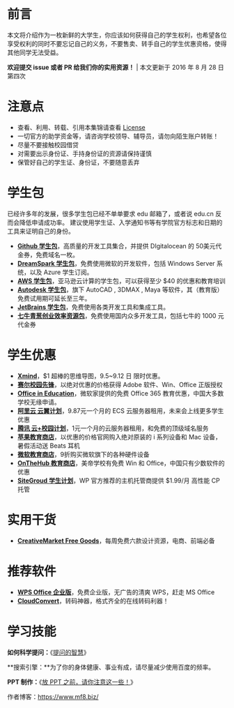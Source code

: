 # 前言

本文将介绍作为一枚新鲜的大学生，你应该如何获得自己的学生权利，也希望各位享受权利的同时不要忘记自己的义务，不要售卖、转手自己的学生优惠资格，使得其他同学无法受益。

**欢迎提交 issue 或者 PR 给我们你的实用资源！** | 本文更新于 2016 年 8 月 28 日 第四次

# 注意点

*   查看、利用、转载、引用本集锦请查看 [License](https://github.com/ivmm/Student-resources/blob/master/lisence)
*   一切官方的助学资金等，请咨询学校领导、辅导员，请勿向陌生账户转账！
*   尽量不要接触校园借贷
*   对需要出示身份证、手持身份证的资源请保持谨慎
*   保管好自己的学生证、身份证，不要随意丢弃

# 学生包

已经许多年的发展，很多学生包已经不单单要求 edu 邮箱了，或者说 edu.cn 反而会降低申请成功率。 建议使用学生证、入学通知书等有学院官方标志和日期的工具来证明自己的身份。

*   **[Github 学生包](https://education.github.com/pack)**，高质量的开发工具集合，并提供 DIgitalocean 的 50美元代金券，免费域名一枚。
*   **[DreamSpark 学生包](https://www.dreamspark.com/student/default.aspx)**，免费使用微软的开发软件，包括 Windows Server 系统，以及 Azure 学生订阅。
*   **[AWS 学生包](https://aws.amazon.com/cn/education/awseducate/)**，亚马逊云计算的学生包，可以获得至少 $40 的优惠和教育培训
*   **[Autodesk 学生包](http://www.autodesk.com.cn/education/home)**，旗下 AutoCAD , 3DMAX , Maya 等软件，其（教育版）免费试用期可延长至三年。
*   **[JetBrains 学生包](https://www.jetbrains.com/student/)**，免费使用各类开发工具和集成工具。
*   **[七牛青葱创业效率资源包](https://hd.qiniu.com/qingcong)**，免费使用国内众多开发工具，包括七牛的 1000 元代金券

# 学生优惠
*   **[Xmind](http://www.xmind.net/blog/en/2016/09/great-gift-1-for-xmind-plus-to-students/)**，$1 超棒的思维导图，9.5~9.12 日 限时优惠。
*   **[赛尔校园先锋](http://shop.edu.cn/)**，以绝对优惠的价格获得 Adobe 软件、Win、Office 正版授权
*   **[Office in Education](https://products.office.com/en-us/student?tab=students)**，微软家提供的免费 Office 365 教育优惠，中国大多数学校无缘申请。
*   **[阿里云 云翼计划](https://promotion.aliyun.com/ntms/campus.html)**，9.87元一个月的 ECS 云服务器租用，未来会上线更多学生优惠
*   **[腾讯 云+校园计划](https://www.qcloud.com/act/campus)**，1元一个月的云服务器租用，和免费的顶级域名服务
*   **[苹果教育商店](http://www.apple.com/cn-k12/shop)**，以优惠的价格官网购入绝对原装的 i 系列设备和 Mac 设备，暑假活动送 Beats 耳机
*   **[微软教育商店](https://www.microsoftstore.com.cn/student?Icid=StoreNavi_EDU)**，9折购买微软旗下的各种硬件设备
*   **[OnTheHub 教育商店](http://www.onthehub.com/)**，美帝学校有免费 Win 和 Office，中国只有少数软件的优惠
*   **[SiteGroud 学生计划](https://www.siteground.com/student-hosting.htm)**，WP 官方推荐的主机托管商提供 $1.99/月 高性能 CP 托管

# 实用干货

*   **[CreativeMarket Free Goods](https://creativemarket.com/free-goods)**，每周免费六款设计资源，电商、前端必备

# 推荐软件

*   **[WPS Office 企业版](https://store.wps.cn/?from=www.mf8.biz)**，免费企业版，无广告的清爽 WPS，赶走 MS Office
*   **[CloudConvert](https://cloudconvert.com/)**，转码神器，格式齐全的在线转码利器！

# 学习技能

**如何科学提问：**《[提问的智慧](http://git.oschina.net/mifar/How-To-Ask-Questions-The-Smart-Way)》

**搜索引擎：**为了你的身体健康、事业有成，请尽量减少使用百度的频率。

**PPT 制作：**《[放 PPT 之前，请你注意这一些！](https://www.mf8.biz/ppt-tips/)》

作者博客：https://www.mf8.biz/
